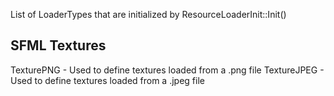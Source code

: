 List of LoaderTypes that are initialized by ResourceLoaderInit::Init()

## SFML Textures ##
TexturePNG - Used to define textures loaded from a .png file
TextureJPEG - Used to define textures loaded from a .jpeg file 
